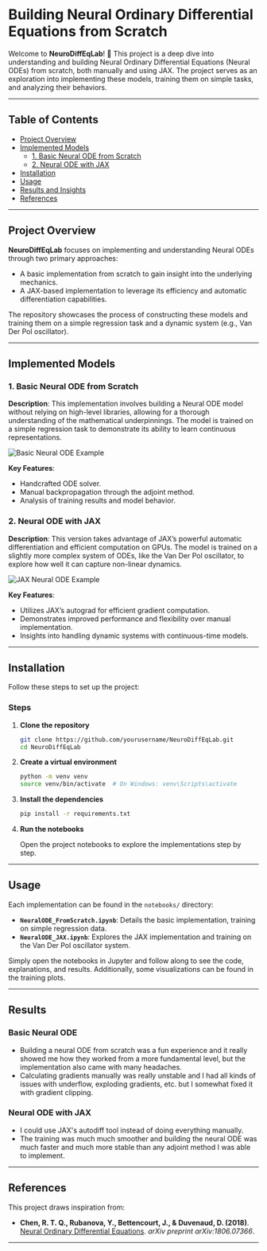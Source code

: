 # Building Neural Ordinary Differential Equations from Scratch

Welcome to **NeuroDiffEqLab**! 🚀 This project is a deep dive into understanding and building Neural Ordinary Differential Equations (Neural ODEs) from scratch, both manually and using JAX. The project serves as an exploration into implementing these models, training them on simple tasks, and analyzing their behaviors.



---

## Table of Contents
- [Project Overview](#project-overview)
- [Implemented Models](#implemented-models)
  - [1. Basic Neural ODE from Scratch](#1-basic-neural-ode-from-scratch)
  - [2. Neural ODE with JAX](#2-neural-ode-with-jax)
- [Installation](#installation)
- [Usage](#usage)
- [Results and Insights](#results-and-insights)
- [References](#references)

---

## Project Overview

**NeuroDiffEqLab** focuses on implementing and understanding Neural ODEs through two primary approaches:
- A basic implementation from scratch to gain insight into the underlying mechanics.
- A JAX-based implementation to leverage its efficiency and automatic differentiation capabilities.

The repository showcases the process of constructing these models and training them on a simple regression task and a dynamic system (e.g., Van Der Pol oscillator).

---

## Implemented Models

### 1. Basic Neural ODE from Scratch

**Description**: This implementation involves building a Neural ODE model without relying on high-level libraries, allowing for a thorough understanding of the mathematical underpinnings. The model is trained on a simple regression task to demonstrate its ability to learn continuous representations.

![Basic Neural ODE Example](images/neural_ode_example.png)

**Key Features**:
- Handcrafted ODE solver.
- Manual backpropagation through the adjoint method.
- Analysis of training results and model behavior.

### 2. Neural ODE with JAX

**Description**: This version takes advantage of JAX’s powerful automatic differentiation and efficient computation on GPUs. The model is trained on a slightly more complex system of ODEs, like the Van Der Pol oscillator, to explore how well it can capture non-linear dynamics.

![JAX Neural ODE Example](images/jax_neural_ode_example.png)

**Key Features**:
- Utilizes JAX’s autograd for efficient gradient computation.
- Demonstrates improved performance and flexibility over manual implementation.
- Insights into handling dynamic systems with continuous-time models.

---

## Installation

Follow these steps to set up the project:


### Steps

1. **Clone the repository**

    ```bash
    git clone https://github.com/yourusername/NeuroDiffEqLab.git
    cd NeuroDiffEqLab
    ```

2. **Create a virtual environment**

    ```bash
    python -m venv venv
    source venv/bin/activate  # On Windows: venv\Scripts\activate
    ```

3. **Install the dependencies**

    ```bash
    pip install -r requirements.txt
    ```

4. **Run the notebooks**

    Open the project notebooks to explore the implementations step by step.

---

## Usage

Each implementation can be found in the `notebooks/` directory:

- **`NeuralODE_FromScratch.ipynb`**: Details the basic implementation, training on simple regression data.
- **`NeuralODE_JAX.ipynb`**: Explores the JAX implementation and training on the Van Der Pol oscillator system.

Simply open the notebooks in Jupyter and follow along to see the code, explanations, and results. Additionally, some visualizations can be found in the training plots.

---

## Results

### Basic Neural ODE
- Building a neural ODE from scratch was a fun experience and it really showed me how they worked from a more fundamental level, but the implementation also came with many headaches.
- Calculating gradients manually was really unstable and I had all kinds of issues with underflow, exploding gradients, etc. but I somewhat fixed it with gradient clipping.

### Neural ODE with JAX
- I could use JAX's autodiff tool instead of doing everything manually.
- The training was much much smoother and building the neural ODE was much faster and much more stable than any adjoint method I was able to implement.

---

## References

This project draws inspiration from:

- **Chen, R. T. Q., Rubanova, Y., Bettencourt, J., & Duvenaud, D. (2018)**. [Neural Ordinary Differential Equations](https://arxiv.org/abs/1806.07366). *arXiv preprint arXiv:1806.07366*.

---
